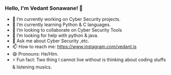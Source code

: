 ### Hello, I'm Vedant Sonawane! 👋

- 🔭 I’m currently working on Cyber Security projects.
- 🌱 I’m currently learning Python & C languages.
- 👯 I’m looking to collaborate on Cyber Security Tools
- 🤔 I’m looking for help with python & java.
- 💬 Ask me about Cyber Security ,etc.
- 📫 How to reach me: https://www.instagram.com/vedant.js
- 😄 Pronouns: He/Him.
- ⚡ Fun fact: Two thing I cannot live without is thinking about coding stuffs & listening musics.
